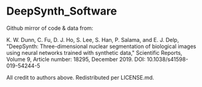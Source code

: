 # DeepSynth_Software

Github mirror of code & data from:

K. W. Dunn, C. Fu, D. J. Ho, S. Lee, S. Han, P. Salama, and E. J. Delp,
"DeepSynth: Three-dimensional nuclear segmentation of biological images
using neural networks trained with synthetic data," Scientific Reports,
Volume 9, Article number: 18295, December 2019. DOI:
10.1038/s41598-019-54244-5

All credit to authors above. Redistributed per LICENSE.md.
